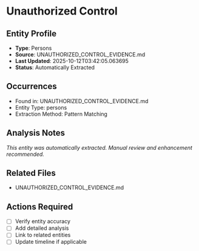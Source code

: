 # Unauthorized Control

## Entity Profile
- **Type**: Persons
- **Source**: UNAUTHORIZED_CONTROL_EVIDENCE.md
- **Last Updated**: 2025-10-12T03:42:05.063695
- **Status**: Automatically Extracted

## Occurrences
- Found in: UNAUTHORIZED_CONTROL_EVIDENCE.md
- Entity Type: persons
- Extraction Method: Pattern Matching

## Analysis Notes
*This entity was automatically extracted. Manual review and enhancement recommended.*

## Related Files
- UNAUTHORIZED_CONTROL_EVIDENCE.md

## Actions Required
- [ ] Verify entity accuracy
- [ ] Add detailed analysis
- [ ] Link to related entities
- [ ] Update timeline if applicable
